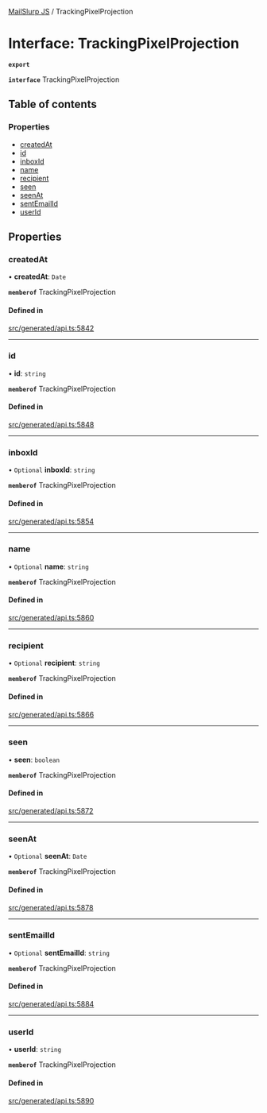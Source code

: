 [MailSlurp JS](../README.md) / TrackingPixelProjection

# Interface: TrackingPixelProjection

**`export`**

**`interface`** TrackingPixelProjection

## Table of contents

### Properties

- [createdAt](TrackingPixelProjection.md#createdat)
- [id](TrackingPixelProjection.md#id)
- [inboxId](TrackingPixelProjection.md#inboxid)
- [name](TrackingPixelProjection.md#name)
- [recipient](TrackingPixelProjection.md#recipient)
- [seen](TrackingPixelProjection.md#seen)
- [seenAt](TrackingPixelProjection.md#seenat)
- [sentEmailId](TrackingPixelProjection.md#sentemailid)
- [userId](TrackingPixelProjection.md#userid)

## Properties

### createdAt

• **createdAt**: `Date`

**`memberof`** TrackingPixelProjection

#### Defined in

[src/generated/api.ts:5842](https://github.com/mailslurp/mailslurp-client/blob/20b4039/src/generated/api.ts#L5842)

___

### id

• **id**: `string`

**`memberof`** TrackingPixelProjection

#### Defined in

[src/generated/api.ts:5848](https://github.com/mailslurp/mailslurp-client/blob/20b4039/src/generated/api.ts#L5848)

___

### inboxId

• `Optional` **inboxId**: `string`

**`memberof`** TrackingPixelProjection

#### Defined in

[src/generated/api.ts:5854](https://github.com/mailslurp/mailslurp-client/blob/20b4039/src/generated/api.ts#L5854)

___

### name

• `Optional` **name**: `string`

**`memberof`** TrackingPixelProjection

#### Defined in

[src/generated/api.ts:5860](https://github.com/mailslurp/mailslurp-client/blob/20b4039/src/generated/api.ts#L5860)

___

### recipient

• `Optional` **recipient**: `string`

**`memberof`** TrackingPixelProjection

#### Defined in

[src/generated/api.ts:5866](https://github.com/mailslurp/mailslurp-client/blob/20b4039/src/generated/api.ts#L5866)

___

### seen

• **seen**: `boolean`

**`memberof`** TrackingPixelProjection

#### Defined in

[src/generated/api.ts:5872](https://github.com/mailslurp/mailslurp-client/blob/20b4039/src/generated/api.ts#L5872)

___

### seenAt

• `Optional` **seenAt**: `Date`

**`memberof`** TrackingPixelProjection

#### Defined in

[src/generated/api.ts:5878](https://github.com/mailslurp/mailslurp-client/blob/20b4039/src/generated/api.ts#L5878)

___

### sentEmailId

• `Optional` **sentEmailId**: `string`

**`memberof`** TrackingPixelProjection

#### Defined in

[src/generated/api.ts:5884](https://github.com/mailslurp/mailslurp-client/blob/20b4039/src/generated/api.ts#L5884)

___

### userId

• **userId**: `string`

**`memberof`** TrackingPixelProjection

#### Defined in

[src/generated/api.ts:5890](https://github.com/mailslurp/mailslurp-client/blob/20b4039/src/generated/api.ts#L5890)
